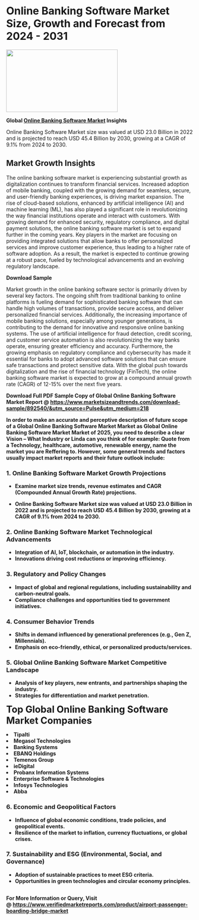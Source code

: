 <H1>Online Banking Software Market Size, Growth and Forecast from 2024 - 2031</H1><img class="aligncenter size-medium wp-image-584254" src="https://thirdeyenews.in/wp-content/uploads/2024/09/Global-Market-Research-300x168.jpeg" alt="" width="300" height="168" /><p><strong>Global&nbsp;<a href="https://www.marketsizeandtrends.com/download-sample/892540/&amp;utm_source=Pulse&amp;utm_medium=218">Online Banking Software Market</a> Insights</strong></p><p>Online Banking Software Market size was valued at USD 23.0 Billion in 2022 and is projected to reach USD 45.4 Billion by 2030, growing at a CAGR of 9.1% from 2024 to 2030.</p><p><h2>Market Growth Insights</h2> <p>The online banking software market is experiencing substantial growth as digitalization continues to transform financial services. Increased adoption of mobile banking, coupled with the growing demand for seamless, secure, and user-friendly banking experiences, is driving market expansion. The rise of cloud-based solutions, enhanced by artificial intelligence (AI) and machine learning (ML), has also played a significant role in revolutionizing the way financial institutions operate and interact with customers. With growing demand for enhanced security, regulatory compliance, and digital payment solutions, the online banking software market is set to expand further in the coming years. Key players in the market are focusing on providing integrated solutions that allow banks to offer personalized services and improve customer experience, thus leading to a higher rate of software adoption. As a result, the market is expected to continue growing at a robust pace, fueled by technological advancements and an evolving regulatory landscape.</p> <p><strong>Download Sample</strong></p> <p>Market growth in the online banking software sector is primarily driven by several key factors. The ongoing shift from traditional banking to online platforms is fueling demand for sophisticated banking software that can handle high volumes of transactions, provide secure access, and deliver personalized financial services. Additionally, the increasing importance of mobile banking solutions, especially among younger generations, is contributing to the demand for innovative and responsive online banking systems. The use of artificial intelligence for fraud detection, credit scoring, and customer service automation is also revolutionizing the way banks operate, ensuring greater efficiency and accuracy. Furthermore, the growing emphasis on regulatory compliance and cybersecurity has made it essential for banks to adopt advanced software solutions that can ensure safe transactions and protect sensitive data. With the global push towards digitalization and the rise of financial technology (FinTech), the online banking software market is expected to grow at a compound annual growth rate (CAGR) of 12-15% over the next five years. <p><strong></p><p><span class=""><strong>Download Full PDF Sample Copy of Global Online Banking Software Market Report</strong> @ <a href="https://www.marketsizeandtrends.com/download-sample/892540/&amp;utm_source=Pulse&amp;utm_medium=218" target="_blank">https://www.marketsizeandtrends.com/download-sample/892540/&amp;utm_source=Pulse&amp;utm_medium=218</a></span></p><p>In order to make an accurate and perceptive description of future scope of a Global&nbsp;Online Banking Software Market Market as Global&nbsp;Online Banking Software Market Market of 2025, you need to describe a clear Vision &ndash; What Industry or Linda can you think of for example: Quote from a Technology, healthcare, automotive, renewable energy, name the market you are Reffering to. However, some general trends and factors usually impact market reports and their future outlook include:</p><h3>1.&nbsp;<strong>Online Banking Software Market Growth Projections</strong></h3><ul><li>Examine market size trends, revenue estimates and CAGR (Compounded Annual Growth Rate) projections.</li><li><p>Online Banking Software Market size was valued at USD 23.0 Billion in 2022 and is projected to reach USD 45.4 Billion by 2030, growing at a CAGR of 9.1% from 2024 to 2030.</p></li></ul><h3>2.&nbsp;<strong>Online Banking Software Market Technological Advancements</strong></h3><ul><li>Integration of AI, IoT, blockchain, or automation in the industry.</li><li>Innovations driving cost reductions or improving efficiency.</li></ul><h3>3.&nbsp;<strong>Regulatory and Policy Changes</strong></h3><ul><li>Impact of global and regional regulations, including sustainability and carbon-neutral goals.</li><li>Compliance challenges and opportunities tied to government initiatives.</li></ul><h3>4.&nbsp;<strong>Consumer Behavior Trends</strong></h3><ul><li>Shifts in demand influenced by generational preferences (e.g., Gen Z, Millennials).</li><li>Emphasis on eco-friendly, ethical, or personalized products/services.</li></ul><h3>5.&nbsp;<strong>Global Online Banking Software Market Competitive Landscape</strong></h3><ul><li>Analysis of key players, new entrants, and partnerships shaping the industry.</li><li>Strategies for differentiation and market penetration.</li></ul><p data-pm-slice="1 1 []"><span style="color: inherit; font-family: inherit; font-size: 25px;">Top Global Online Banking Software Market Companies</span></p><div class="" data-test-id=""><p><li>Tipalti</li><li> Megasol Technologies</li><li> Banking Systems</li><li> EBANQ Holdings</li><li> Temenos Group</li><li> ieDigital</li><li> Probanx Information Systems</li><li> Enterprise Software & Technologies</li><li> Infosys Technologies</li><li> Abba</li></p></div><h3>6.&nbsp;<strong>Economic and Geopolitical Factors</strong></h3><ul><li>Influence of global economic conditions, trade policies, and geopolitical events.</li><li>Resilience of the market to inflation, currency fluctuations, or global crises.</li></ul><h3>7.&nbsp;<strong>Sustainability and ESG (Environmental, Social, and Governance)</strong></h3><ul><li>Adoption of sustainable practices to meet ESG criteria.</li><li>Opportunities in green technologies and circular economy principles.</li></ul><h2><strong style="font-size: 14px;">For More Information or Query, Visit @&nbsp;</strong><a style="background-color: #ffffff; font-size: 14px;" href="https://www.marketsizeandtrends.com/report/online-banking-software-market-/" target="_blank">https://www.verifiedmarketreports.com/product/airport-passenger-boarding-bridge-market</a></h2>
